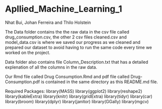 # Apllied_Machine_Learning_1
Nhat Bui, Johan Ferreira and Thilo Holstein

The Data folder contains the the raw data in the csv file called 
drug_consumption.csv, the other 2 csv files cleaned.csv and model_data.csv is
where we saved our progress as we cleaned and prepared our dataset to avoid 
having to run the same code every time we worked on the project.

Data folder also contains file Column_Description.txt that has a detailed 
explenation of all the columns in the raw data.

Our Rmd file called Drug Consumption.Rmd and pdf file called
Drug-Consumption.pdf is contained in the same directory as this
README.md file.

Required Packages:
library(MASS)
library(ggplot2)
library(reshape2)
library(kableExtra)
library(knitr)
library(gridExtra)
library(tidyr)
library(car)
library(broom)
library(dplyr)
library(janitor)
library(GGally)
library(mgcv)
